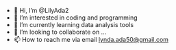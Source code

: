 - 👋 Hi, I’m @LilyAda2
- 👀 I’m interested in coding and programming
- 🌱 I’m currently learning data analysis tools
- 💞️ I’m looking to collaborate on ...
- 📫 How to reach me via email lynda.ada50@gmail.com

<!---
LilyAda2/LilyAda2 is a ✨ special ✨ repository because its `README.md` (this file) appears on your GitHub profile.
You can click the Preview link to take a look at your changes.
--->
